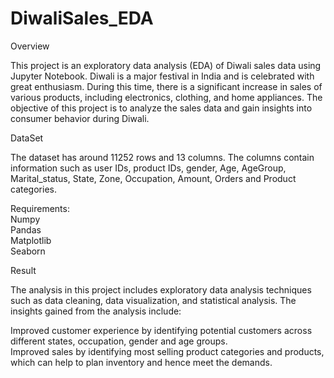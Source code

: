 # DiwaliSales_EDA

Overview<br>

This project is an exploratory data analysis (EDA) of Diwali sales data using Jupyter Notebook. Diwali is a major festival in India and is celebrated with great enthusiasm. During this time, there is a significant increase in sales of various products, including electronics, clothing, and home appliances. The objective of this project is to analyze the sales data and gain insights into consumer behavior during Diwali.

DataSet<br>

The dataset has around 11252 rows and 13 columns. The columns contain information such as user IDs, product IDs, gender, Age, AgeGroup, Marital_status, State, Zone, Occupation, Amount, Orders and Product categories.

Requirements: <br>
Numpy<br>
Pandas<br>
Matplotlib<br>
Seaborn<br>

Result<br>

The analysis in this project includes exploratory data analysis techniques such as data cleaning, data visualization, and statistical analysis. The insights gained from the analysis include:<br>

Improved customer experience by identifying potential customers across different states, occupation, gender and age groups.<br>
Improved sales by identifying most selling product categories and products, which can help to plan inventory and hence meet the demands.



